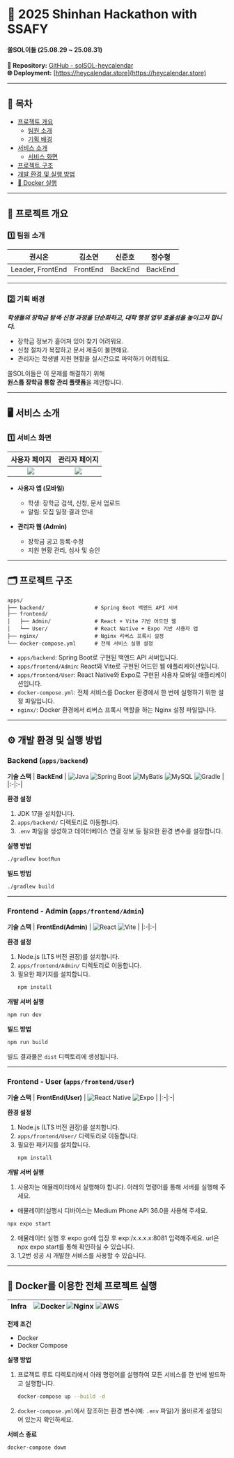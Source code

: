 # 🏦 2025 Shinhan Hackathon with SSAFY

#### 쏠SOL이들 (25.08.29 ~ 25.08.31)

**🔗 Repository:** [GitHub - solSOL-heycalendar](https://github.com/ZionArizona/SOLSOL)  
**🌐 Deployment:** [https://heycalendar.store](https://heycalendar.store)

---

## 📑 목차

- [프로젝트 개요](#overview)  
  - [팀원 소개](#team)  
  - [기획 배경](#background)  
- [서비스 소개](#service)  
  - [서비스 화면](#screens)  
- [프로젝트 구조](#structure)  
- [개발 환경 및 실행 방법](#setup)  
- [🐳 Docker 실행](#docker)

---

## 📌 프로젝트 개요 <a id="overview"></a>

### 1️⃣ 팀원 소개 <a id="team"></a>

| 권시온 | 김소연 | 신준호 | 정수형 |
|:-:|:-:|:-:|:-:|
| Leader, FrontEnd | FrontEnd | BackEnd | BackEnd |

---

### 2️⃣ 기획 배경 <a id="background"></a>

***학생들의 장학금 탐색·신청 과정을 단순화하고, 대학 행정 업무 효율성을 높이고자 합니다.***

>
- 장학금 정보가 흩어져 있어 찾기 어려워요.  
- 신청 절차가 복잡하고 문서 제출이 불편해요.  
- 관리자는 학생별 지원 현황을 실시간으로 파악하기 어려워요.  

쏠SOL이들은 이 문제를 해결하기 위해  
**원스톱 장학금 통합 관리 플랫폼**을 제안합니다.  

---

## 🖥️ 서비스 소개 <a id="service"></a>

### 1️⃣ 서비스 화면 <a id="screens"></a>

| 사용자 페이지 | 관리자 페이지 |
|:--:|:--:|
| ![](https://github.com/ZionArizona/SOLSOL/blob/main/%EC%82%AC%EC%9A%A9%EC%9E%90%20%ED%8E%98%EC%9D%B4%EC%A7%80.png) | ![](https://github.com/ZionArizona/SOLSOL/blob/main/%EA%B4%80%EB%A6%AC%EC%9E%90%20%ED%8E%98%EC%9D%B4%EC%A7%80.png) |

- **사용자 앱 (모바일)**  
  - 학생: 장학금 검색, 신청, 문서 업로드  
  - 알림: 모집 일정·결과 안내  

- **관리자 웹 (Admin)**  
  - 장학금 공고 등록·수정  
  - 지원 현황 관리, 심사 및 승인  

---

## 🗂️ 프로젝트 구조 <a id="structure"></a>

```plaintext
apps/
├── backend/                # Spring Boot 백엔드 API 서버
├── frontend/
│   ├── Admin/              # React + Vite 기반 어드민 웹
│   └── User/               # React Native + Expo 기반 사용자 앱
├── nginx/                  # Nginx 리버스 프록시 설정
└── docker-compose.yml      # 전체 서비스 실행 설정
```

- `apps/backend`: Spring Boot로 구현된 백엔드 API 서버입니다.
- `apps/frontend/Admin`: React와 Vite로 구현된 어드민 웹 애플리케이션입니다.
- `apps/frontend/User`: React Native와 Expo로 구현된 사용자 모바일 애플리케이션입니다.
- `docker-compose.yml`: 전체 서비스를 Docker 환경에서 한 번에 실행하기 위한 설정 파일입니다.
- `nginx/`: Docker 환경에서 리버스 프록시 역할을 하는 Nginx 설정 파일입니다.

---

## ⚙️ 개발 환경 및 실행 방법 <a id="setup"></a>

### Backend (`apps/backend`)

**기술 스택**
| **BackEnd** | ![Java](https://img.shields.io/badge/Java-17-orange) ![Spring Boot](https://img.shields.io/badge/SpringBoot-3.3.3-green) ![MyBatis](https://img.shields.io/badge/ORM-MyBatis-red) ![MySQL](https://img.shields.io/badge/Database-MySQL-4479A1) ![Gradle](https://img.shields.io/badge/Build-Gradle-02303A) |
|:-|:-|

**환경 설정**
1. JDK 17을 설치합니다.
2. `apps/backend/` 디렉토리로 이동합니다.
3. `.env` 파일을 생성하고 데이터베이스 연결 정보 등 필요한 환경 변수를 설정합니다.

**실행 방법**
```bash
./gradlew bootRun
```

**빌드 방법**
```bash
./gradlew build
```

---

### Frontend - Admin (`apps/frontend/Admin`)

**기술 스택**
| **FrontEnd(Admin)** | ![React](https://img.shields.io/badge/React-19-61DAFB) ![Vite](https://img.shields.io/badge/Build-Vite-646CFF) |
|:-|:-|

**환경 설정**
1. Node.js (LTS 버전 권장)를 설치합니다.
2. `apps/frontend/Admin/` 디렉토리로 이동합니다.
3. 필요한 패키지를 설치합니다.
   ```bash
   npm install
   ```

**개발 서버 실행**
```bash
npm run dev
```

**빌드 방법**
```bash
npm run build
```
빌드 결과물은 `dist` 디렉토리에 생성됩니다.

---

### Frontend - User (`apps/frontend/User`)

**기술 스택**
| **FrontEnd(User)** | ![React Native](https://img.shields.io/badge/ReactNative-Expo-blue) ![Expo](https://img.shields.io/badge/Expo-SDK--51-000020) |
|:-|:-|

**환경 설정**
1. Node.js (LTS 버전 권장)를 설치합니다.
2. `apps/frontend/User/` 디렉토리로 이동합니다.
3. 필요한 패키지를 설치합니다.
   ```bash
   npm install
   ```

**개발 서버 실행**
1. 사용자는 애뮬레이터에서 실행해야 합니다. 아래의 명령어를 통해 서버를 실행해 주세요.
- 애뮬레이터실행시 디바이스는 Medium Phone API 36.0을 사용해 주세요.
```bash
npx expo start
```
2. 애뮬레이터 실행 후 expo go에 입장 후 exp:/x.x.x.x:8081 입력해주세요. url은 npx expo start를 통해 확인하실 수 있습니다.
3. 1,2번 성공 시 개발한 서비스를 사용할 수 있습니다.

---

## 🐳 Docker를 이용한 전체 프로젝트 실행 <a id="docker"></a>

| **Infra** | ![Docker](https://img.shields.io/badge/Container-Docker-2496ED) ![Nginx](https://img.shields.io/badge/Proxy-Nginx-009639) ![AWS](https://img.shields.io/badge/Cloud-AWS-FF9900) |
|:-|:-|

**전제 조건**
- Docker
- Docker Compose

**실행 방법**
1. 프로젝트 루트 디렉토리에서 아래 명령어를 실행하여 모든 서비스를 한 번에 빌드하고 실행합니다.
   ```bash
   docker-compose up --build -d
   ```
2. `docker-compose.yml`에서 참조하는 환경 변수(예: `.env` 파일)가 올바르게 설정되어 있는지 확인하세요.

**서비스 종료**
```bash
docker-compose down
```
